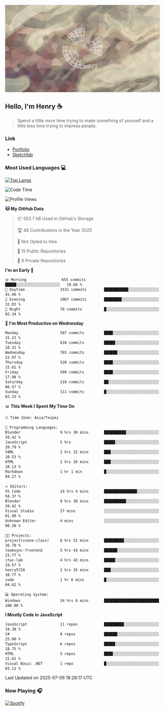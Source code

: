 ![](./images/cover.jpg)

## Hello, I'm Henry :coffee:
> Spend a little more time trying to make something of yourself and a little less time trying to impress people.

### Link
- [Portfolio](https://drive.google.com/file/d/1kb96bzn4Bhdb4pImsUvKz9Oi9cx455D2/view?usp=drivesdk)
- [Sketchfab](https://sketchfab.com/henry4294967296/models)

### Most Used Languages 💻
 [![Top Langs](https://github-readme-stats.vercel.app/api/top-langs/?username=henry5720&theme=tokyonight&hide_title=true)](https://github.com/henry5720?tab=repositories)

<!--START_SECTION:waka-->
![Code Time](http://img.shields.io/badge/Code%20Time-24%20hrs%206%20mins-blue)

![Profile Views](http://img.shields.io/badge/Profile%20Views-354-blue)

**🐱 My GitHub Data** 

> 📦 553.7 kB Used in GitHub's Storage 
 > 
> 🏆 48 Contributions in the Year 2025
 > 
> 🚫 Not Opted to Hire
 > 
> 📜 15 Public Repositories 
 > 
> 🔑 9 Private Repositories 
 > 
**I'm an Early 🐤** 

```text
🌞 Morning                655 commits         █████░░░░░░░░░░░░░░░░░░░░   19.66 % 
🌆 Daytime                1531 commits        ███████████░░░░░░░░░░░░░░   45.96 % 
🌃 Evening                1067 commits        ████████░░░░░░░░░░░░░░░░░   32.03 % 
🌙 Night                  78 commits          █░░░░░░░░░░░░░░░░░░░░░░░░   02.34 % 
```
📅 **I'm Most Productive on Wednesday** 

```text
Monday                   507 commits         ████░░░░░░░░░░░░░░░░░░░░░   15.22 % 
Tuesday                  610 commits         █████░░░░░░░░░░░░░░░░░░░░   18.31 % 
Wednesday                765 commits         ██████░░░░░░░░░░░░░░░░░░░   22.97 % 
Thursday                 520 commits         ████░░░░░░░░░░░░░░░░░░░░░   15.61 % 
Friday                   599 commits         ████░░░░░░░░░░░░░░░░░░░░░   17.98 % 
Saturday                 219 commits         ██░░░░░░░░░░░░░░░░░░░░░░░   06.57 % 
Sunday                   111 commits         █░░░░░░░░░░░░░░░░░░░░░░░░   03.33 % 
```


📊 **This Week I Spent My Time On** 

```text
🕑︎ Time Zone: Asia/Taipei

💬 Programming Languages: 
Blender                  9 hrs 30 mins       ██████████░░░░░░░░░░░░░░░   39.42 % 
JavaScript               5 hrs               █████░░░░░░░░░░░░░░░░░░░░   20.79 % 
YAML                     2 hrs 32 mins       ███░░░░░░░░░░░░░░░░░░░░░░   10.53 % 
HTML                     2 hrs 26 mins       ███░░░░░░░░░░░░░░░░░░░░░░   10.13 % 
Markdown                 1 hr 1 min          █░░░░░░░░░░░░░░░░░░░░░░░░   04.27 % 

🔥 Editors: 
VS Code                  14 hrs 4 mins       ███████████████░░░░░░░░░░   58.37 % 
Blender                  9 hrs 30 mins       ██████████░░░░░░░░░░░░░░░   39.42 % 
Visual Studio            27 mins             ░░░░░░░░░░░░░░░░░░░░░░░░░   01.90 % 
Unknown Editor           4 mins              ░░░░░░░░░░░░░░░░░░░░░░░░░   00.30 % 

🐱‍💻 Projects: 
project(scene-class)     8 hrs 52 mins       █████████░░░░░░░░░░░░░░░░   36.78 % 
teamsync-frontend        5 hrs 43 mins       ██████░░░░░░░░░░░░░░░░░░░   23.77 % 
itac-lab                 4 hrs 43 mins       █████░░░░░░░░░░░░░░░░░░░░   19.57 % 
henry5720                2 hrs 35 mins       ███░░░░░░░░░░░░░░░░░░░░░░   10.77 % 
code                     1 hr 6 mins         █░░░░░░░░░░░░░░░░░░░░░░░░   04.62 % 

💻 Operating System: 
Windows                  24 hrs 6 mins       █████████████████████████   100.00 % 
```

**I Mostly Code in JavaScript** 

```text
JavaScript               11 repos            █████████░░░░░░░░░░░░░░░░   34.38 % 
C#                       8 repos             ██████░░░░░░░░░░░░░░░░░░░   25.00 % 
TypeScript               6 repos             █████░░░░░░░░░░░░░░░░░░░░   18.75 % 
HTML                     5 repos             ████░░░░░░░░░░░░░░░░░░░░░   15.62 % 
Visual Basic .NET        1 repo              █░░░░░░░░░░░░░░░░░░░░░░░░   03.12 % 
```




 Last Updated on 2025-07-09 18:28:17 UTC
<!--END_SECTION:waka-->

### Now Playing 🎧
[![Spotify](https://spotify-recently-played-beta.vercel.app/api/spotify)](https://open.spotify.com/user/31uznrpamxhroyd2bt7xchxgnhce)

<!--
**henry5720/henry5720** is a ✨ _special_ ✨ repository because its `README.md` (this file) appears on your GitHub profile.

Here are some ideas to get you started:

- 🔭 I’m currently working on ...
- 🌱 I’m currently learning ...
- 👯 I’m looking to collaborate on ...
- 🤔 I’m looking for help with ...
- 💬 Ask me about ...
- 📫 How to reach me: ...
- 😄 Pronouns: ...
- ⚡ Fun fact: ...
-->
